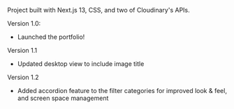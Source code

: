 Project built with Next.js 13, CSS, and two of Cloudinary's APIs.

Version 1.0:
  - Launched the portfolio!

Version 1.1
  - Updated desktop view to include image title

Version 1.2
  - Added accordion feature to the filter categories for improved look & feel, and screen space management